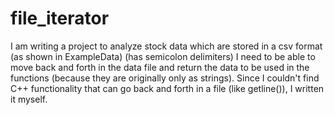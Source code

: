# file_iterator
I am writing a project to analyze stock data which are stored in a csv format (as shown in ExampleData) (has semicolon delimiters)
I need to be able to move back and forth in the data file and return the data to be used in the functions (because they are originally only as strings). Since I couldn't find C++ functionality that can go back and forth in a file (like getline()), I written it myself. 
